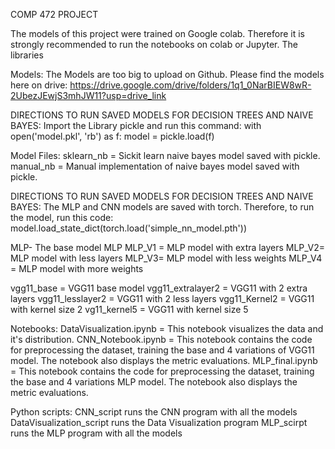 COMP 472 PROJECT

The models of this project were trained on Google colab. Therefore it is strongly recommended to run the notebooks on colab or Jupyter. The libraries

Models:
The Models are too big to upload on Github. Please find the models here on drive: https://drive.google.com/drive/folders/1q1_0NarBIEW8wR-2UbezJEwjS3mhJW11?usp=drive_link

DIRECTIONS TO RUN SAVED MODELS FOR DECISION TREES AND NAIVE BAYES: Import the Library pickle and run this command:
with open('model.pkl', 'rb') as f:
    model = pickle.load(f)

Model Files:
sklearn_nb = Sickit learn naive bayes model saved with pickle.
manual_nb = Manual implementation of naive bayes model saved with pickle.


DIRECTIONS TO RUN SAVED MODELS FOR DECISION TREES AND NAIVE BAYES: The MLP and CNN models are saved with torch. Therefore, to run the model, run this code:
model.load_state_dict(torch.load('simple_nn_model.pth'))

MLP- The base model MLP
MLP_V1 = MLP model with extra layers
MLP_V2= MLP model with less layers
MLP_V3= MLP model with less weights
MLP_V4 = MLP model with more weights

vgg11_base = VGG11 base model
vgg11_extralayer2 = VGG11 with 2 extra layers
vgg11_lesslayer2 = VGG11 with 2 less layers
vgg11_Kernel2 = VGG11 with kernel size 2
vg11_kernel5 = VGG11 with kernel size 5

Notebooks:
DataVisualization.ipynb = This notebook visualizes the data and it's distribution.
CNN_Notebook.ipynb = This notebook contains the code for preprocessing the dataset, training the base and 4 variations of VGG11 model. The notebook also displays the metric evaluations.
MLP_final.ipynb = This notebook contains the code for preprocessing the dataset, training the base and 4 variations MLP model. The notebook also displays the metric evaluations.

Python scripts:
CNN_script runs the CNN program with all the models
DataVisualization_script runs the Data Visualization program
MLP_scirpt runs the MLP program with all the models
